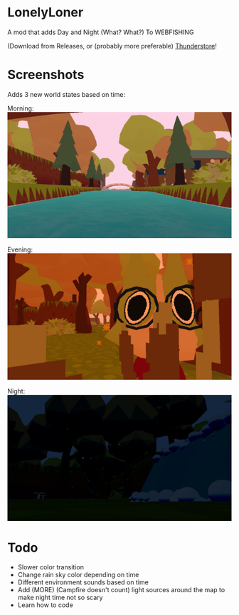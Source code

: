 # LonelyLoner
A mod that adds Day and Night (What? What?) To WEBFISHING

(Download from Releases, or (probably more preferable) [Thunderstore](https://thunderstore.io/c/webfishing/p/Moonset/LonelyLoner/)!

# Screenshots
Adds 3 new world states based on time:

Morning: 
![Morning](https://github.com/Moonsett/LonelyLoner/blob/main/RepoAssets/Morning.jpg)



Evening:
![Evening](https://github.com/Moonsett/LonelyLoner/blob/main/RepoAssets/Evening.jpg)



Night:
![Night](https://github.com/Moonsett/LonelyLoner/blob/main/RepoAssets/Night2.jpg)

# Todo
- Slower color transition
- Change rain sky color depending on time
- Different environment sounds based on time
- Add (MORE) (Campfire doesn't count) light sources around the map to make night time not so scary
- Learn how to code
